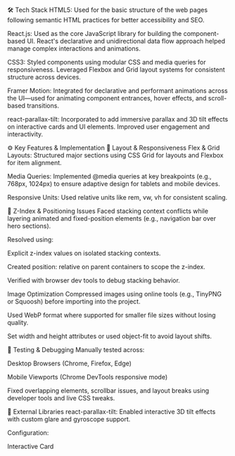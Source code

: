 🛠️ Tech Stack
HTML5: Used for the basic structure of the web pages following semantic HTML practices for better accessibility and SEO.

React.js: Used as the core JavaScript library for building the component-based UI. React's declarative and unidirectional data flow approach helped manage complex interactions and animations.

CSS3: Styled components using modular CSS and media queries for responsiveness. Leveraged Flexbox and Grid layout systems for consistent structure across devices.

Framer Motion: Integrated for declarative and performant animations across the UI—used for animating component entrances, hover effects, and scroll-based transitions.

react-parallax-tilt: Incorporated to add immersive parallax and 3D tilt effects on interactive cards and UI elements. Improved user engagement and interactivity.

⚙️ Key Features & Implementation
🎨 Layout & Responsiveness
Flex & Grid Layouts: Structured major sections using CSS Grid for layouts and Flexbox for item alignment.

Media Queries: Implemented @media queries at key breakpoints (e.g., 768px, 1024px) to ensure adaptive design for tablets and mobile devices.

Responsive Units: Used relative units like rem, vw, vh for consistent scaling.

🧭 Z-Index & Positioning Issues
Faced stacking context conflicts while layering animated and fixed-position elements (e.g., navigation bar over hero sections).

Resolved using:

Explicit z-index values on isolated stacking contexts.

Created position: relative on parent containers to scope the z-index.

Verified with browser dev tools to debug stacking behavior.

Image Optimization
Compressed images using online tools (e.g., TinyPNG or Squoosh) before importing into the project.

Used WebP format where supported for smaller file sizes without losing quality.

Set width and height attributes or used object-fit to avoid layout shifts.

🧪 Testing & Debugging
Manually tested across:

Desktop Browsers (Chrome, Firefox, Edge)

Mobile Viewports (Chrome DevTools responsive mode)

Fixed overlapping elements, scrollbar issues, and layout breaks using developer tools and live CSS tweaks.

🧩 External Libraries
react-parallax-tilt: Enabled interactive 3D tilt effects with custom glare and gyroscope support.

Configuration:

<Tilt>
  <div className="card">Interactive Card</div>
</Tilt>
